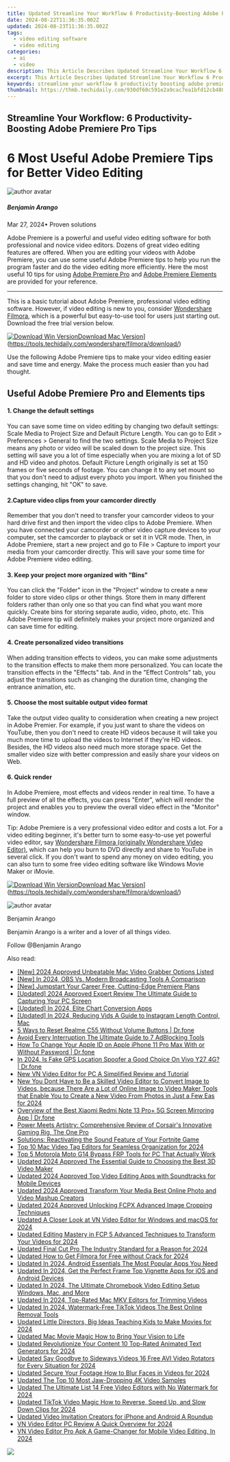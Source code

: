 ```yaml
---
title: Updated Streamline Your Workflow 6 Productivity-Boosting Adobe Premiere Pro Tips for 2024
date: 2024-08-22T11:36:35.002Z
updated: 2024-08-23T11:36:35.002Z
tags: 
  - video editing software
  - video editing
categories: 
  - ai
  - video
description: This Article Describes Updated Streamline Your Workflow 6 Productivity-Boosting Adobe Premiere Pro Tips for 2024
excerpt: This Article Describes Updated Streamline Your Workflow 6 Productivity-Boosting Adobe Premiere Pro Tips for 2024
keywords: streamline your workflow 6 productivity boosting adobe premiere pro tips,adobe premiere pro essentials 20 shortcuts to streamline your workflow,revolutionize your video workflow 6 adobe premiere productivity hacks,streamlining your workflow importing and exporting videos in adobe premiere 2023,streamlining your workflow import and export videos in adobe premiere pro 2023,streamline your workflow 6 productivity boosting adobe premiere tips,streamline your workflow top adobe premiere shortcuts
thumbnail: https://thmb.techidaily.com/930df60c591e2a9cac7ea1bfd12cb488be55e4b8a96b142f6b85654b12ef9f8e.jpg
---
```


## Streamline Your Workflow: 6 Productivity-Boosting Adobe Premiere Pro Tips

# 6 Most Useful Adobe Premiere Tips for Better Video Editing

![author avatar](https://images.wondershare.com/filmora/article-images/benjamin-arango-author.jpg)

##### Benjamin Arango

 Mar 27, 2024• Proven solutions

 Adobe Premiere is a powerful and useful video editing software for both professional and novice video editors. Dozens of great video editing features are offered. When you are editing your videos with Adobe Premiere, you can use some useful Adobe Premiere tips to help you run the program faster and do the video editing more efficiently. Here the most useful 10 tips for using [Adobe Premiere Pro](https://tools.techidaily.com/wondershare/filmora/download/) and [Adobe Premiere Elements](https://tools.techidaily.com/wondershare/filmora/download/) are provided for your reference.

---

 This is a basic tutorial about Adobe Premiere, professional video editing software. However, if video editing is new to you, consider [Wondershare Filmora](https://tools.techidaily.com/wondershare/filmora/download/), which is a powerful but easy-to-use tool for users just starting out. Download the free trial version below.

[![Download Win Version](https://images.wondershare.com/filmora/guide/download-btn-win.jpg)](https://tools.techidaily.com/wondershare/filmora/download/)[Download Mac Version](https://images.wondershare.com/filmora/guide/download-btn-mac.jpg)](https://tools.techidaily.com/wondershare/filmora/download/)

 Use the following Adobe Premiere tips to make your video editing easier and save time and energy. Make the process much easier than you had thought.

## Useful Adobe Premiere Pro and Elements tips

#### 1. Change the default settings

 You can save some time on video editing by changing two default settings: Scale Media to Project Size and Default Picture Length. You can go to Edit > Preferences > General to find the two settings. Scale Media to Project Size means any photo or video will be scaled down to the project size. This setting will save you a lot of time especially when you are mixing a lot of SD and HD video and photos. Default Picture Length originally is set at 150 frames or five seconds of footage. You can change it to any set mount so that you don't need to adjust every photo you import. When you finished the settings changing, hit "OK" to save.

#### 2.Capture video clips from your camcorder directly

 Remember that you don't need to transfer your camcorder videos to your hard drive first and then import the video clips to Adobe Premiere. When you have connected your camcorder or other video capture devices to your computer, set the camcorder to playback or set it in VCR mode. Then, in Adobe Premiere, start a new project and go to File > Capture to import your media from your camcorder directly. This will save your some time for Adobe Premiere video editing.

#### 3. Keep your project more organized with "Bins"

 You can click the "Folder" icon in the "Project" window to create a new folder to store video clips or other things. Store them in many different folders rather than only one so that you can find what you want more quickly. Create bins for storing separate audio, video, photo, etc. This Adobe Premiere tip will definitely makes your project more organized and can save time for editing.

#### 4. Create personalized video transitions

 When adding transition effects to videos, you can make some adjustments to the transition effects to make them more personalized. You can locate the transition effects in the "Effects" tab. And in the "Effect Controls" tab, you adjust the transitions such as changing the duration time, changing the entrance animation, etc.

#### 5. Choose the most suitable output video format

 Take the output video quality to consideration when creating a new project in Adobe Premier. For example, if you just want to share the videos on YouTube, then you don't need to create HD videos because it will take you much more time to upload the videos to Internet if they're HD videos. Besides, the HD videos also need much more storage space. Get the smaller video size with better compression and easily share your videos on Web.

#### 6. Quick render

 In Adobe Premiere, most effects and videos render in real time. To have a full preview of all the effects, you can press "Enter", which will render the project and enables you to preview the overall video effect in the "Monitor" window.

 Tip: Adobe Premiere is a very professional video editor and costs a lot. For a video editing beginner, it's better turn to some easy-to-use yet powerful video editor, say [Wondershare Filmora (originally Wondershare Video Editor)](https://tools.techidaily.com/wondershare/filmora/download/), which can help you burn to DVD directly and share to YouTube in several click. If you don't want to spend any money on video editing, you can also turn to some free video editing software like Windows Movie Maker or iMovie.

[![Download Win Version](https://images.wondershare.com/filmora/guide/download-btn-win.jpg)](https://tools.techidaily.com/wondershare/filmora/download/)[Download Mac Version](https://images.wondershare.com/filmora/guide/download-btn-mac.jpg)](https://tools.techidaily.com/wondershare/filmora/download/)

![author avatar](https://images.wondershare.com/filmora/article-images/benjamin-arango-author.jpg)

Benjamin Arango

Benjamin Arango is a writer and a lover of all things video.

Follow @Benjamin Arango

<span class="atpl-alsoreadstyle">Also read:</span>
<div><ul>
<li><a href="https://remote-screen-capture.techidaily.com/new-2024-approved-unbeatable-mac-video-grabber-options-listed/"><u>[New] 2024 Approved  Unbeatable Mac Video Grabber Options Listed</u></a></li>
<li><a href="https://video-screen-grab.techidaily.com/new-in-2024-obs-vs-modern-broadcasting-tools-a-comparison/"><u>[New] In 2024, OBS Vs. Modern Broadcasting Tools  A Comparison</u></a></li>
<li><a href="https://extra-support.techidaily.com/new-jumpstart-your-career-free-cutting-edge-premiere-plans/"><u>[New] Jumpstart Your Career  Free, Cutting-Edge Premiere Plans</u></a></li>
<li><a href="https://screen-recording.techidaily.com/updated-2024-approved-expert-review-the-ultimate-guide-to-capturing-your-pc-screen/"><u>[Updated] 2024 Approved  Expert Review  The Ultimate Guide to Capturing Your PC Screen</u></a></li>
<li><a href="https://screen-mirroring-recording.techidaily.com/updated-in-2024-elite-chart-conversion-apps/"><u>[Updated] In 2024, Elite Chart Conversion Apps</u></a></li>
<li><a href="https://instagram-videos.techidaily.com/updated-in-2024-reducing-vids-a-guide-to-instagram-length-control-mac/"><u>[Updated] In 2024, Reducing Vids  A Guide to Instagram Length Control, Mac</u></a></li>
<li><a href="https://phone-solutions.techidaily.com/5-ways-to-reset-realme-c55-without-volume-buttons-drfone-by-drfone-reset-android-reset-android/"><u>5 Ways to Reset Realme C55 Without Volume Buttons | Dr.fone</u></a></li>
<li><a href="https://youtube-videos.techidaily.com/avoid-every-interruption-the-ultimate-guide-to-7-adblocking-tools/"><u>Avoid Every Interruption  The Ultimate Guide to 7 AdBlocking Tools</u></a></li>
<li><a href="https://iphone-unlock.techidaily.com/how-to-change-your-apple-id-on-apple-iphone-11-pro-max-with-or-without-password-drfone-by-drfone-ios/"><u>How To Change Your Apple ID on Apple iPhone 11 Pro Max With or Without Password | Dr.fone</u></a></li>
<li><a href="https://phone-solutions.techidaily.com/in-2024-is-fake-gps-location-spoofer-a-good-choice-on-vivo-y27-4g-drfone-by-drfone-virtual-android/"><u>In 2024, Is Fake GPS Location Spoofer a Good Choice On Vivo Y27 4G? | Dr.fone</u></a></li>
<li><a href="https://smart-video-editing.techidaily.com/new-vn-video-editor-for-pc-a-simplified-review-and-tutorial/"><u>New VN Video Editor for PC A Simplified Review and Tutorial</u></a></li>
<li><a href="https://smart-video-editing.techidaily.com/new-you-dont-have-to-be-a-skilled-video-editor-to-convert-image-to-videos-because-there-are-a-lot-of-online-image-to-video-maker-tools-that-enable-you-to-cr/"><u>New You Dont Have to Be a Skilled Video Editor to Convert Image to Videos, because There Are a Lot of Online Image to Video Maker Tools that Enable You to Create a New Video From Photos in Just a Few Eas for 2024</u></a></li>
<li><a href="https://screen-mirror.techidaily.com/overview-of-the-best-xiaomi-redmi-note-13-proplus-5g-screen-mirroring-app-drfone-by-drfone-android/"><u>Overview of the Best Xiaomi Redmi Note 13 Pro+ 5G Screen Mirroring App | Dr.fone</u></a></li>
<li><a href="https://buynow-info.techidaily.com/power-meets-artistry-comprehensive-review-of-corsairs-innovative-gaming-rig-the-one-pro/"><u>Power Meets Artistry: Comprehensive Review of Corsair's Innovative Gaming Rig, The One Pro</u></a></li>
<li><a href="https://smart-video-editing.techidaily.com/solutions-reactivating-the-sound-feature-of-your-fortnite-game/"><u>Solutions: Reactivating the Sound Feature of Your Fortnite Game</u></a></li>
<li><a href="https://smart-video-editing.techidaily.com/top-10-mac-video-tag-editors-for-seamless-organization-for-2024/"><u>Top 10 Mac Video Tag Editors for Seamless Organization for 2024</u></a></li>
<li><a href="https://android-frp.techidaily.com/top-5-motorola-moto-g14-bypass-frp-tools-for-pc-that-actually-work-by-drfone-android/"><u>Top 5 Motorola Moto G14 Bypass FRP Tools for PC That Actually Work</u></a></li>
<li><a href="https://smart-video-editing.techidaily.com/updated-2024-approved-the-essential-guide-to-choosing-the-best-3d-video-maker/"><u>Updated 2024 Approved The Essential Guide to Choosing the Best 3D Video Maker</u></a></li>
<li><a href="https://smart-video-editing.techidaily.com/updated-2024-approved-top-video-editing-apps-with-soundtracks-for-mobile-devices/"><u>Updated 2024 Approved Top Video Editing Apps with Soundtracks for Mobile Devices</u></a></li>
<li><a href="https://smart-video-editing.techidaily.com/updated-2024-approved-transform-your-media-best-online-photo-and-video-mashup-creators/"><u>Updated 2024 Approved Transform Your Media Best Online Photo and Video Mashup Creators</u></a></li>
<li><a href="https://smart-video-editing.techidaily.com/updated-2024-approved-unlocking-fcpx-advanced-image-cropping-techniques/"><u>Updated 2024 Approved Unlocking FCPX Advanced Image Cropping Techniques</u></a></li>
<li><a href="https://smart-video-editing.techidaily.com/updated-a-closer-look-at-vn-video-editor-for-windows-and-macos-for-2024/"><u>Updated A Closer Look at VN Video Editor for Windows and macOS for 2024</u></a></li>
<li><a href="https://smart-video-editing.techidaily.com/updated-editing-mastery-in-fcp-5-advanced-techniques-to-transform-your-videos-for-2024/"><u>Updated Editing Mastery in FCP 5 Advanced Techniques to Transform Your Videos for 2024</u></a></li>
<li><a href="https://smart-video-editing.techidaily.com/updated-final-cut-pro-the-industry-standard-for-a-reason-for-2024/"><u>Updated Final Cut Pro The Industry Standard for a Reason for 2024</u></a></li>
<li><a href="https://smart-video-editing.techidaily.com/updated-how-to-get-filmora-for-free-without-crack-for-2024/"><u>Updated How to Get Filmora for Free without Crack for 2024</u></a></li>
<li><a href="https://smart-video-editing.techidaily.com/updated-in-2024-android-essentials-the-most-popular-apps-you-need/"><u>Updated In 2024, Android Essentials The Most Popular Apps You Need</u></a></li>
<li><a href="https://smart-video-editing.techidaily.com/updated-in-2024-get-the-perfect-frame-top-vignette-apps-for-ios-and-android-devices/"><u>Updated In 2024, Get the Perfect Frame Top Vignette Apps for iOS and Android Devices</u></a></li>
<li><a href="https://smart-video-editing.techidaily.com/updated-in-2024-the-ultimate-chromebook-video-editing-setup-windows-mac-and-more/"><u>Updated In 2024, The Ultimate Chromebook Video Editing Setup Windows, Mac, and More</u></a></li>
<li><a href="https://smart-video-editing.techidaily.com/updated-in-2024-top-rated-mac-mkv-editors-for-trimming-videos/"><u>Updated In 2024, Top-Rated Mac MKV Editors for Trimming Videos</u></a></li>
<li><a href="https://smart-video-editing.techidaily.com/updated-in-2024-watermark-free-tiktok-videos-the-best-online-removal-tools/"><u>Updated In 2024, Watermark-Free TikTok Videos The Best Online Removal Tools</u></a></li>
<li><a href="https://smart-video-editing.techidaily.com/updated-little-directors-big-ideas-teaching-kids-to-make-movies-for-2024/"><u>Updated Little Directors, Big Ideas Teaching Kids to Make Movies for 2024</u></a></li>
<li><a href="https://smart-video-editing.techidaily.com/updated-mac-movie-magic-how-to-bring-your-vision-to-life/"><u>Updated Mac Movie Magic How to Bring Your Vision to Life</u></a></li>
<li><a href="https://smart-video-editing.techidaily.com/updated-revolutionize-your-content-10-top-rated-animated-text-generators-for-2024/"><u>Updated Revolutionize Your Content 10 Top-Rated Animated Text Generators for 2024</u></a></li>
<li><a href="https://smart-video-editing.techidaily.com/updated-say-goodbye-to-sideways-videos-16-free-avi-video-rotators-for-every-situation-for-2024/"><u>Updated Say Goodbye to Sideways Videos 16 Free AVI Video Rotators for Every Situation for 2024</u></a></li>
<li><a href="https://smart-video-editing.techidaily.com/updated-secure-your-footage-how-to-blur-faces-in-videos-for-2024/"><u>Updated Secure Your Footage How to Blur Faces in Videos for 2024</u></a></li>
<li><a href="https://smart-video-editing.techidaily.com/updated-the-top-10-most-jaw-dropping-4k-video-samples/"><u>Updated The Top 10 Most Jaw-Dropping 4K Video Samples</u></a></li>
<li><a href="https://smart-video-editing.techidaily.com/updated-the-ultimate-list-14-free-video-editors-with-no-watermark-for-2024/"><u>Updated The Ultimate List 14 Free Video Editors with No Watermark for 2024</u></a></li>
<li><a href="https://smart-video-editing.techidaily.com/updated-tiktok-video-magic-how-to-reverse-speed-up-and-slow-down-clips-for-2024/"><u>Updated TikTok Video Magic How to Reverse, Speed Up, and Slow Down Clips for 2024</u></a></li>
<li><a href="https://smart-video-editing.techidaily.com/updated-video-invitation-creators-for-iphone-and-android-a-roundup/"><u>Updated Video Invitation Creators for iPhone and Android A Roundup</u></a></li>
<li><a href="https://smart-video-editing.techidaily.com/vn-video-editor-pc-review-a-quick-overview-for-2024/"><u>VN Video Editor PC Review A Quick Overview for 2024</u></a></li>
<li><a href="https://smart-video-editing.techidaily.com/vn-video-editor-pro-apk-a-game-changer-for-mobile-video-editing-in-2024/"><u>VN Video Editor Pro Apk A Game-Changer for Mobile Video Editing, In 2024</u></a></li>
</ul></div>

<ins class="adsbygoogle"
      style="display:block"
      data-ad-client="ca-pub-7571918770474297"
      data-ad-slot="8358498916"
      data-ad-format="auto"
      data-full-width-responsive="true"></ins>
<!-- affiliate ads begin -->
<a href="https://secure.2checkout.com/order/checkout.php?PRODS=3727260&QTY=1&AFFILIATE=108875&CART=1"><img src="http://www.aiseesoft.com/avangate/30p/banner.jpg" border="0"></a>
<!-- affiliate ads end -->